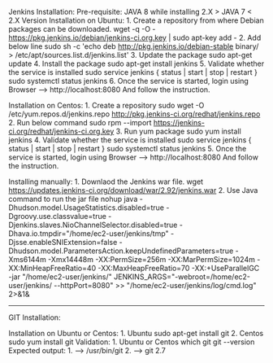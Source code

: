 Jenkins Installation:
	Pre-requisite: JAVA 8 while installing 2.X >
		       JAVA 7 < 2.X Version
Installation on Ubuntu:
	1. Create a repository from where Debian packages can be downloaded.
		wget -q -O - https://pkg.jenkins.io/debian/jenkins-ci.org.key | sudo apt-key add -
	2. Add below line
		sudo sh -c 'echo deb http://pkg.jenkins.io/debian-stable binary/ > /etc/apt/sources.list.d/jenkins.list'
	3. Update the package
		sudo apt-get update
	4. Install the package
		sudo apt-get install jenkins
	5. Validate whether the service is installed
		sudo service jenkins { status | start | stop | restart }
		sudo systemctl status jenkins 
	6. Once the service is started, login using
		Browser --> http://localhost:8080
		And follow the instruction.

Installation on Centos:
	1. Create a repository
		sudo wget -O /etc/yum.repos.d/jenkins.repo http://pkg.jenkins-ci.org/redhat/jenkins.repo
	2. Run below command
		sudo rpm --import https://jenkins-ci.org/redhat/jenkins-ci.org.key
	3. Run yum package
		sudo yum install jenkins
	4. Validate whether the service is installed
		sudo service jenkins { status | start | stop | restart }
		sudo systemctl status jenkins 
	5. Once the service is started, login using
		Browser --> http://localhost:8080
		And follow the instruction.

Installing manually:
	1. Downlaod the Jenkins war file.
		wget https://updates.jenkins-ci.org/download/war/2.92/jenkins.war
	2. Use Java command to run the jar file
		nohup java -Dhudson.model.UsageStatistics.disabled=true -Dgroovy.use.classvalue=true -Djenkins.slaves.NioChannelSelector.disabled=true -Dhava.io.tmpdir="/home/ec2-user/jenkins/tmp" -Djsse.enableSNIExtension=false -Dhudson.model.ParametersAction.keepUndefinedParameters=true -Xms6144m -Xmx14448m -XX:PermSize=256m -XX:MarPermSize=1024m -XX:MinHeapFreeRatio=40 -XX:MaxHeapFreeRatio=70 -XX:+UseParallelGC -jar "/home/ec2-user/jenkins/" JENKINS_ARGS="-webroot=/home/ec2-user/jenkins/ --httpPort=8080" >> "/home/ec2-user/jenkins/log/cmd.log" 2>&1&

---------------------------------------------------------------------------------------------------------

GIT Installation:

Installation on Ubuntu or Centos:
	1. Ubuntu
		sudo apt-get install git
	2. Centos
		sudo yum install git
Validation:
	1. Ubuntu or Centos
		which git
		git --version
Expected output:
	1. --> /usr/bin/git
	2. --> git 2.7
		

		
